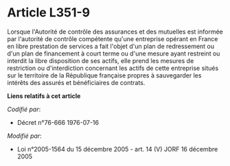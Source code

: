 # Article L351-9

Lorsque l'Autorité de contrôle des assurances et des mutuelles est informée par l'autorité de contrôle compétente qu'une
entreprise opérant en France en libre prestation de services a fait l'objet d'un plan de redressement ou d'un plan de
financement à court terme ou d'une mesure ayant restreint ou interdit la libre disposition de ses actifs, elle prend les
mesures de restriction ou d'interdiction concernant les actifs de cette entreprise situés sur le territoire de la République
française propres à sauvegarder les intérêts des assurés et bénéficiaires de contrats.

**Liens relatifs à cet article**

_Codifié par_:

  - Décret n°76-666 1976-07-16

_Modifié par_:

  - Loi n°2005-1564 du 15 décembre 2005 - art. 14 (V) JORF 16 décembre 2005
